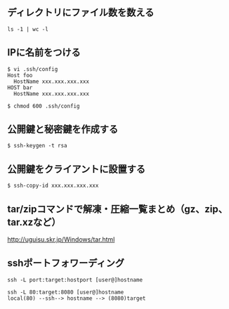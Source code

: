 
## ディレクトリにファイル数を数える

```
ls -1 | wc -l
```

## IPに名前をつける

```
$ vi .ssh/config
Host foo
  HostName xxx.xxx.xxx.xxx
HOST bar
  HostName xxx.xxx.xxx.xxx
  
$ chmod 600 .ssh/config 
```

## 公開鍵と秘密鍵を作成する
```
$ ssh-keygen -t rsa
```

## 公開鍵をクライアントに設置する
```
$ ssh-copy-id xxx.xxx.xxx.xxx
```

## tar/zipコマンドで解凍・圧縮一覧まとめ（gz、zip、tar.xzなど）

http://uguisu.skr.jp/Windows/tar.html

## sshポートフォワーディング

```
ssh -L port:target:hostport [user@]hostname
```

```
ssh -L 80:target:8080 [user@]hostname
local(80) --ssh--> hostname --> (8080)target
```


